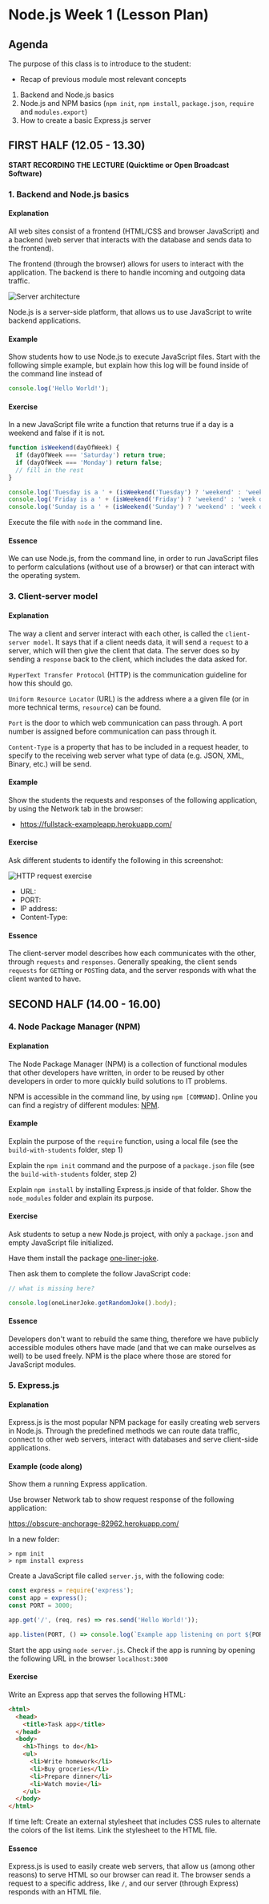 # Node.js Week 1 (Lesson Plan)

## Agenda

The purpose of this class is to introduce to the student:

- Recap of previous module most relevant concepts

1. Backend and Node.js basics
2. Node.js and NPM basics (`npm init`, `npm install`, `package.json`, `require` and `modules.export`)
3. How to create a basic Express.js server

## FIRST HALF (12.05 - 13.30)

**START RECORDING THE LECTURE (Quicktime or Open Broadcast Software)**

### 1. Backend and Node.js basics

#### Explanation

All web sites consist of a frontend (HTML/CSS and browser JavaScript) and a backend (web server that interacts with the database and sends data to the frontend).

The frontend (through the browser) allows for users to interact with the application. The backend is there to handle incoming and outgoing data traffic.

![Server architecture](../assets/Server.png)

Node.js is a server-side platform, that allows us to use JavaScript to write backend applications.

#### Example

Show students how to use Node.js to execute JavaScript files. Start with the following simple example, but explain how this log will be found inside of the command line instead of

```js
console.log('Hello World!');
```

#### Exercise

In a new JavaScript file write a function that returns true if a day is a weekend and false if it is not.

```javascript
function isWeekend(dayOfWeek) {
  if (dayOfWeek === 'Saturday') return true;
  if (dayOfWeek === 'Monday') return false;
  // fill in the rest
}

console.log('Tuesday is a ' + (isWeekend('Tuesday') ? 'weekend' : 'week day')); // week day
console.log('Friday is a ' + (isWeekend('Friday') ? 'weekend' : 'week day')); // week day
console.log('Sunday is a ' + (isWeekend('Sunday') ? 'weekend' : 'week day')); // weekend
```

Execute the file with `node` in the command line.

#### Essence

We can use Node.js, from the command line, in order to run JavaScript files to perform calculations (without use of a browser) or that can interact with the operating system.

### 3. Client-server model

#### Explanation

The way a client and server interact with each other, is called the `client-server model`. It says that if a client needs data, it will send a `request` to a server, which will then give the client that data. The server does so by sending a `response` back to the client, which includes the data asked for.

`HyperText Transfer Protocol` (HTTP) is the communication guideline for how this should go.

`Uniform Resource Locator` (URL) is the address where a a given file (or in more technical terms, `resource`) can be found.

`Port` is the door to which web communication can pass through. A port number is assigned before communication can pass through it.

`Content-Type` is a property that has to be included in a request header, to specify to the receiving web server what type of data (e.g. JSON, XML, Binary, etc.) will be send.

#### Example

Show the students the requests and responses of the following application, by using the Network tab in the browser:

- https://fullstack-exampleapp.herokuapp.com/

#### Exercise

Ask different students to identify the following in this screenshot:

![HTTP request exercise](../assets/request_exercise.png)

- URL:
- PORT:
- IP address:
- Content-Type:

#### Essence

The client-server model describes how each communicates with the other, through `requests` and `responses`. Generally speaking, the client sends `requests` for `GET`ting or `POST`ing data, and the server responds with what the client wanted to have.

## SECOND HALF (14.00 - 16.00)

### 4. Node Package Manager (NPM)

#### Explanation

The Node Package Manager (NPM) is a collection of functional modules that other developers have written, in order to be reused by other developers in order to more quickly build solutions to IT problems.

NPM is accessible in the command line, by using `npm [COMMAND]`. Online you can find a registry of different modules: [NPM](https://www.npmjs.com).

#### Example

Explain the purpose of the `require` function, using a local file (see the `build-with-students` folder, step 1)

Explain the `npm init` command and the purpose of a `package.json` file (see the `build-with-students` folder, step 2)

Explain `npm install` by installing Express.js inside of that folder. Show the `node_modules` folder and explain its purpose.

#### Exercise

Ask students to setup a new Node.js project, with only a `package.json` and empty JavaScript file initialized.

Have them install the package [one-liner-joke](https://www.npmjs.com/package/one-liner-joke).

Then ask them to complete the follow JavaScript code:

```javascript
// what is missing here?

console.log(oneLinerJoke.getRandomJoke().body);
```

#### Essence

Developers don't want to rebuild the same thing, therefore we have publicly accessible modules others have made (and that we can make ourselves as well) to be used freely. NPM is the place where those are stored for JavaScript modules.

### 5. Express.js

#### Explanation

Express.js is the most popular NPM package for easily creating web servers in Node.js. Through the predefined methods we can route data traffic, connect to other web servers, interact with databases and serve client-side applications.

#### Example (code along)

Show them a running Express application.

Use browser Network tab to show request response of the following application:

https://obscure-anchorage-82962.herokuapp.com/

In a new folder:

```shell
> npm init
> npm install express
```

Create a JavaScript file called `server.js`, with the following code:

```javascript
const express = require('express');
const app = express();
const PORT = 3000;

app.get('/', (req, res) => res.send('Hello World!'));

app.listen(PORT, () => console.log(`Example app listening on port ${PORT}!`));
```

Start the app using `node server.js`. Check if the app is running by opening the following URL in the browser `localhost:3000`

#### Exercise

Write an Express app that serves the following HTML:

```html
<html>
  <head>
    <title>Task app</title>
  </head>
  <body>
    <h1>Things to do</h1>
    <ul>
      <li>Write homework</li>
      <li>Buy groceries</li>
      <li>Prepare dinner</li>
      <li>Watch movie</li>
    </ul>
  </body>
</html>
```

If time left: Create an external stylesheet that includes CSS rules to alternate the colors of the list items. Link the stylesheet to the HTML file.

#### Essence

Express.js is used to easily create web servers, that allow us (among other reasons) to serve HTML so our browser can read it. The browser sends a request to a specific address, like `/`, and our server (through Express) responds with an HTML file.
